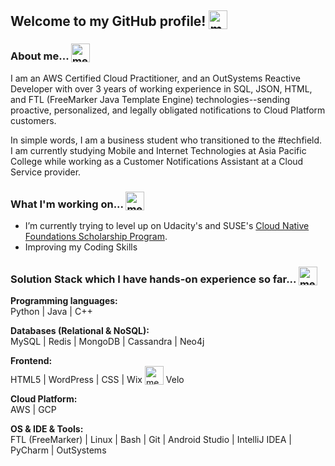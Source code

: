 ## Welcome to my GitHub profile! <img width="30" style="vertical-align:text-bottom;" src="https://emojis.slackmojis.com/emojis/images/1613437422/13171/meow_wave.gif?1613437422" alt="meow wave" />


### About me... <img width="30" style="vertical-align:text-bottom;" src="https://emojis.slackmojis.com/emojis/images/1613273603/12755/meow_wave_peak.png?1613273603" alt="meow wave peak" />  

I am an AWS Certified Cloud Practitioner, and an OutSystems Reactive Developer with over 3 years of working experience in SQL, JSON, HTML, and FTL (FreeMarker Java Template Engine) technologies--sending proactive, personalized, and legally obligated notifications to Cloud Platform customers.

In simple words, I am a business student who transitioned to the #techfield. I am currently studying Mobile and Internet Technologies at Asia Pacific College while working as a Customer Notifications Assistant at a Cloud Service provider.

### What I'm working on... <img width="30" style="vertical-align:text-bottom;" src="https://emojis.slackmojis.com/emojis/images/1600706728/10521/meow_code.gif?1600706728" alt="meow code"/> 
- I’m currently trying to level up on Udacity's and SUSE's [Cloud Native Foundations Scholarship Program](https://www.udacity.com/scholarships/suse-cloud-native-foundations-scholarship).
- Improving my Coding Skills

### Solution Stack which I have hands-on experience so far... <img width="30" style="vertical-align:text-bottom;" src="https://emojis.slackmojis.com/emojis/images/1613773113/13688/meow_dance.gif?1613773113" alt="meow dance"/>

**Programming languages:**<br/>
Python | Java | C++

**Databases (Relational & NoSQL):**<br/>
MySQL | Redis | MongoDB | Cassandra | Neo4j

**Frontend:**<br/>
HTML5 | WordPress | CSS | Wix <img width="30" style="vertical-align:text-bottom;" src="https://emojis.slackmojis.com/emojis/images/1612925347/12476/meow_dab.gif?1612925347" alt="meow_dab"> Velo

**Cloud Platform:**<br/>
AWS | GCP

**OS & IDE & Tools:**<br/>
FTL (FreeMarker) | Linux | Bash | Git | Android Studio | IntelliJ IDEA | PyCharm | OutSystems



<!--
**zarexalvindaria/zarexalvindaria** is a ✨ _special_ ✨ repository because its `README.md` (this file) appears on your GitHub profile.

Here are some ideas to get you started:



- 🔭 I’m currently working on ...
- 🌱 I’m currently learning ...
- 👯 I’m looking to collaborate on ...
- 🤔 I’m looking for help with ...
- 💬 Ask me about ...
- 📫 How to reach me: ...
- 😄 Pronouns: ...
- ⚡ Fun fact: ...
-->
